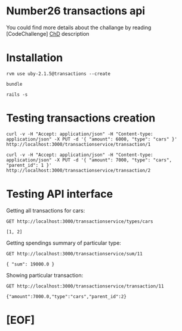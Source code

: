 # Number26 transactions api

You could find more details about the challange by reading  [CodeChallenge] [ChD] description

# Installation

``rvm use uby-2.1.5@transactions --create``

``bundle``

``rails -s``

# Testing transactions creation

``curl -v -H "Accept: application/json" -H "Content-type: application/json" -X PUT -d '{ "amount": 6000, "type": "cars" }' http://localhost:3000/transactionservice/transaction/1``

``curl -v -H "Accept: application/json" -H "Content-type: application/json" -X PUT -d '{ "amount": 7000, "type": "cars", "parent_id": 1 }' http://localhost:3000/transactionservice/transaction/2``

# Testing API interface

Getting all transactions for cars:

``GET http://localhost:3000/transactionservice/types/cars``

``[1, 2]``

Getting spendings summary of particular type:

``GET http://localhost:3000/transactionservice/sum/11``

``{ "sum": 19000.0 }``

Showing particular transaction:

``GET http://localhost:3000/transactionservice/transaction/11``

``{"amount":7000.0,"type":"cars","parent_id":2}``

# [EOF]

[ChD]: https://github.com/ksukhorukov/Transactions/blob/master/CodeChallenge.pdf
